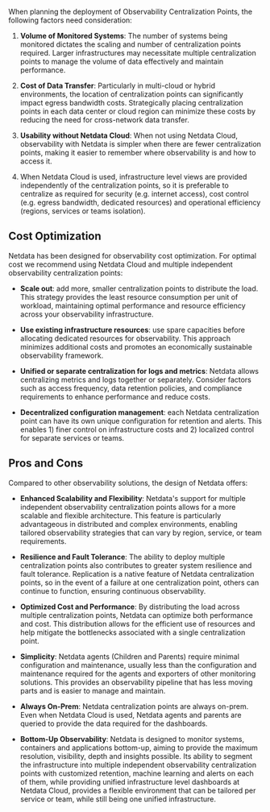 

When planning the deployment of Observability Centralization Points, the following factors need consideration:

1. **Volume of Monitored Systems**: The number of systems being monitored dictates the scaling and number of centralization points required. Larger infrastructures may necessitate multiple centralization points to manage the volume of data effectively and maintain performance.

2. **Cost of Data Transfer**: Particularly in multi-cloud or hybrid environments, the location of centralization points can significantly impact egress bandwidth costs. Strategically placing centralization points in each data center or cloud region can minimize these costs by reducing the need for cross-network data transfer.

3. **Usability without Netdata Cloud**: When not using Netdata Cloud, observability with Netdata is simpler when there are fewer centralization points, making it easier to remember where observability is and how to access it.

4. When Netdata Cloud is used, infrastructure level views are provided independently of the centralization points, so it is preferable to centralize as required for security (e.g. internet access), cost control (e.g. egress bandwidth, dedicated resources) and operational efficiency (regions, services or teams isolation).

## Cost Optimization

Netdata has been designed for observability cost optimization. For optimal cost we recommend using Netdata Cloud and multiple independent observability centralization points:

- **Scale out**: add more, smaller centralization points to distribute the load. This strategy provides the least resource consumption per unit of workload, maintaining optimal performance and resource efficiency across your observability infrastructure.

- **Use existing infrastructure resources**: use spare capacities before allocating dedicated resources for observability. This approach minimizes additional costs and promotes an economically sustainable observability framework.

- **Unified or separate centralization for logs and metrics**: Netdata allows centralizing metrics and logs together or separately. Consider factors such as access frequency, data retention policies, and compliance requirements to enhance performance and reduce costs.

- **Decentralized configuration management**: each Netdata centralization point can have its own unique configuration for retention and alerts. This enables 1) finer control on infrastructure costs and 2) localized control for separate services or teams.

## Pros and Cons

Compared to other observability solutions, the design of Netdata offers:

- **Enhanced Scalability and Flexibility**: Netdata's support for multiple independent observability centralization points allows for a more scalable and flexible architecture. This feature is particularly advantageous in distributed and complex environments, enabling tailored observability strategies that can vary by region, service, or team requirements.

- **Resilience and Fault Tolerance**: The ability to deploy multiple centralization points also contributes to greater system resilience and fault tolerance. Replication is a native feature of Netdata centralization points, so in the event of a failure at one centralization point, others can continue to function, ensuring continuous observability.

- **Optimized Cost and Performance**: By distributing the load across multiple centralization points, Netdata can optimize both performance and cost. This distribution allows for the efficient use of resources and help mitigate the bottlenecks associated with a single centralization point.

- **Simplicity**: Netdata agents (Children and Parents) require minimal configuration and maintenance, usually less than the configuration and maintenance required for the agents and exporters of other monitoring solutions. This provides an observability pipeline that has less moving parts and is easier to manage and maintain.

- **Always On-Prem**: Netdata centralization points are always on-prem. Even when Netdata Cloud is used, Netdata agents and parents are queried to provide the data required for the dashboards.

- **Bottom-Up Observability**: Netdata is designed to monitor systems, containers and applications bottom-up, aiming to provide the maximum resolution, visibility, depth and insights possible. Its ability to segment the infrastructure into multiple independent observability centralization points with customized retention, machine learning and alerts on each of them, while providing unified infrastructure level dashboards at Netdata Cloud, provides a flexible environment that can be tailored per service or team, while still being one unified infrastructure.
